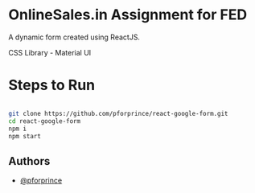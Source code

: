 # OnlineSales.in Assignment for FED

A dynamic form created using ReactJS.

CSS Library - Material UI

# Steps to Run

```bash

git clone https://github.com/pforprince/react-google-form.git
cd react-google-form
npm i
npm start

```

## Authors

- [@pforprince](https://www.github.com/pforprince)
